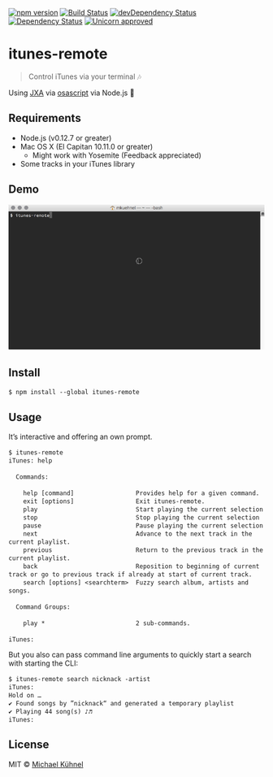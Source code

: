 [![npm version](https://img.shields.io/npm/v/itunes-remote.svg?style=flat)](https://www.npmjs.org/package/itunes-remote.svg)
[![Build Status](https://travis-ci.org/mischah/itunes-remote.svg?branch=master)](https://travis-ci.org/mischah/itunes-remote)
[![devDependency Status](https://david-dm.org/mischah/itunes-remote/dev-status.svg)](https://david-dm.org/mischah/itunes-remote#info=devDependencies)
[![Dependency Status](https://david-dm.org/mischah/itunes-remote/status.svg)](https://david-dm.org/mischah/itunes-remote#info=Dependencies)
[![Unicorn approved](https://img.shields.io/badge/unicorn-approved-ff69b4.svg?style=flat)](https://www.youtube.com/watch?v=ihXfH-zR8qA&feature=youtu.be&t=10s) 

# itunes-remote

> Control iTunes via your terminal :notes:

Using [JXA](https://developer.apple.com/library/mac/releasenotes/InterapplicationCommunication/RN-JavaScriptForAutomation/Articles/Introduction.html) via [osascript](https://developer.apple.com/library/mac/documentation/Darwin/Reference/ManPages/man1/osascript.1.html) via Node.js :speech_balloon:

## Requirements

- Node.js (v0.12.7 or greater)
- Mac OS X (El Capitan 10.11.0 or greater)
	- Might work with Yosemite (Feedback appreciated)
- Some tracks in your iTunes library

## Demo
![demo](demo.gif)

## Install

```
$ npm install --global itunes-remote
```


## Usage

It’s interactive and offering an own prompt.

```
$ itunes-remote
iTunes: help

  Commands:

    help [command]                 Provides help for a given command.
    exit [options]                 Exit itunes-remote.
    play                           Start playing the current selection
    stop                           Stop playing the current selection
    pause                          Pause playing the current selection
    next                           Advance to the next track in the current playlist.
    previous                       Return to the previous track in the current playlist.
    back                           Reposition to beginning of current track or go to previous track if already at start of current track.
    search [options] <searchterm>  Fuzzy search album, artists and songs.

  Command Groups:

    play *                         2 sub-commands.

iTunes: 
```

But you also can pass command line arguments to quickly start a search with starting the CLI:

```
$ itunes-remote search nicknack -artist
iTunes: 
Hold on … 
✔ Found songs by ”nicknack“ and generated a temporary playlist
✔ Playing 44 song(s) ♪♬
iTunes: 
```


## License

MIT © [Michael Kühnel](http://michael-kuehnel.de)
